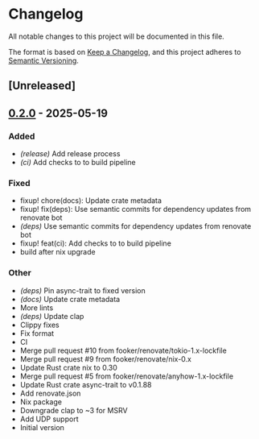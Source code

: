 # Changelog

All notable changes to this project will be documented in this file.

The format is based on [Keep a Changelog](https://keepachangelog.com/en/1.0.0/),
and this project adheres to [Semantic Versioning](https://semver.org/spec/v2.0.0.html).

## [Unreleased]

## [0.2.0](https://github.com/fooker/netns-proxy/releases/tag/v0.2.0) - 2025-05-19

### Added

- *(release)* Add release process
- *(ci)* Add checks to to build pipeline

### Fixed

- fixup! chore(docs): Update crate metadata
- fixup! fix(deps): Use semantic commits for dependency updates from renovate bot
- *(deps)* Use semantic commits for dependency updates from renovate bot
- fixup! feat(ci): Add checks to to build pipeline
- build after nix upgrade

### Other

- *(deps)* Pin async-trait to fixed version
- *(docs)* Update crate metadata
- More lints
- *(deps)* Update clap
- Clippy fixes
- Fix format
- CI
- Merge pull request #10 from fooker/renovate/tokio-1.x-lockfile
- Merge pull request #9 from fooker/renovate/nix-0.x
- Update Rust crate nix to 0.30
- Merge pull request #5 from fooker/renovate/anyhow-1.x-lockfile
- Update Rust crate async-trait to v0.1.88
- Add renovate.json
- Nix package
- Downgrade clap to ~3 for MSRV
- Add UDP support
- Initial version
